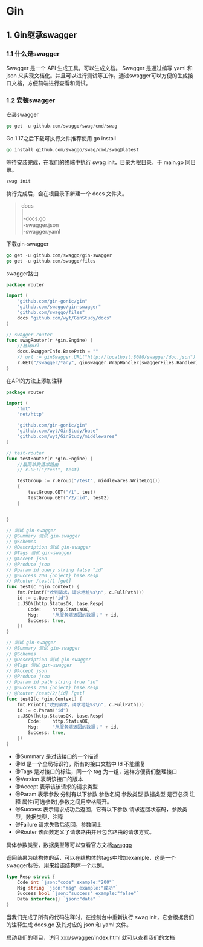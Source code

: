 # Gin

## 1. Gin继承swagger

### 1.1 什么是swagger
Swagger 是一个 API 生成工具，可以生成文档。 Swagger 是通过编写 yaml 和 json 来实现文档化。并且可以进行测试等工作。通过swagger可以方便的生成接口文档，方便前端进行查看和测试。

### 1.2 安装swagger
安装swagger

```Go
go get -u github.com/swaggo/swag/cmd/swag
```

Go 1.17之后下载可执行文件推荐使用 go install

```Go
go install github.com/swaggo/swag/cmd/swag@latest
```

等待安装完成，在我们的终端中执行 swag init，目录为根目录，于 main.go 同目录。

```Go
swag init
```

执行完成后，会在根目录下新建一个 docs 文件夹。

> docs  
 |  
 |-docs.go  
 |-swagger.json  
 |-swagger.yaml  

下载gin-swagger

```Go
go get -u github.com/swaggo/gin-swagger
go get -u github.com/swaggo/files
```

swagger路由

```Go
package router

import (
    "github.com/gin-gonic/gin"
    "github.com/swaggo/gin-swagger"
    "github.com/swaggo/files"
    docs "github.com/wyt/GinStudy/docs"
)

// swagger-router
func swagRouter(r *gin.Engine) {
    //基础url
    docs.SwaggerInfo.BasePath = ""
    // url := ginSwagger.URL("http://localhost:8080/swagger/doc.json")
    r.GET("/swagger/*any", ginSwagger.WrapHandler(swaggerFiles.Handler))
}
```

在API的方法上添加注释

```Go
package router

import (
	"fmt"
	"net/http"

	"github.com/gin-gonic/gin"
	"github.com/wyt/GinStudy/base"
	"github.com/wyt/GinStudy/middlewares"
)

// test-router
func testRouter(r *gin.Engine) {
	//最简单的请求路由
	// r.GET("/test", test)

	testGroup := r.Group("/test", middlewares.WriteLog())
	{
		testGroup.GET("/1", test)
		testGroup.GET("/2/:id", test2)
	}


}

// 测试 gin-swagger
// @Summary 测试 gin-swagger
// @Schemes
// @Description 测试 gin-swagger
// @Tags 测试 gin-swagger
// @Accept json
// @Produce json
// @param id query string false "id"
// @Success 200 {object} base.Resp
// @Router /test/1 [get]
func test(c *gin.Context) {
    fmt.Printf("收到请求，请求地址%s\n", c.FullPath())
    id := c.Query("id")
    c.JSON(http.StatusOK, base.Resp{
        Code:    http.StatusOK,
        Msg:     "从服务端返回的数据：" + id,
        Success: true,
    })
}

// 测试 gin-swagger
// @Summary 测试 gin-swagger
// @Schemes
// @Description 测试 gin-swagger
// @Tags 测试 gin-swagger
// @Accept json
// @Produce json
// @param id path string true "id"
// @Success 200 {object} base.Resp
// @Router /test/2/{id} [get]
func test2(c *gin.Context) {
    fmt.Printf("收到请求，请求地址%s\n", c.FullPath())
    id := c.Param("id")
    c.JSON(http.StatusOK, base.Resp{
        Code:    http.StatusOK,
        Msg:     "从服务端返回的数据：" + id,
        Success: true,
    })
}
```

* @Summary 是对该接口的一个描述
* @Id 是一个全局标识符，所有的接口文档中 Id 不能重复
* @Tags 是对接口的标注，同一个 tag 为一组，这样方便我们整理接口
* @Version 表明该接口的版本
* @Accept 表示该该请求的请求类型
* @Param 表示参数 分别有以下参数 参数名词 参数类型 数据类型 是否必须 注释 属性(可选参数),参数之间用空格隔开。
* @Success 表示请求成功后返回，它有以下参数 请求返回状态码，参数类型，数据类型，注释
* @Failure 请求失败后返回，参数同上
* @Router 该函数定义了请求路由并且包含路由的请求方式。

具体参数类型，数据类型等可以查看官方文档[swaggo](https://swaggo.github.io/swaggo.io/)

返回结果为结构体的话，可以在结构体的tags中增加example，这是一个swagger标签，用来给该结构体一个示例。

```Go
type Resp struct {
    Code int `json:"code" example:"200"`
    Msg string `json:"msg" example:"成功"`
    Success bool `json:"success" example:"false"`
    Data interface{} `json:"data" `
}
```

当我们完成了所有的代码注释时，在控制台中重新执行 swag init，它会根据我们的注释生成 docs.go 及其对应的 json 和 yaml 文件。

启动我们的项目，访问 xxx/swagger/index.html 就可以查看我们的文档

